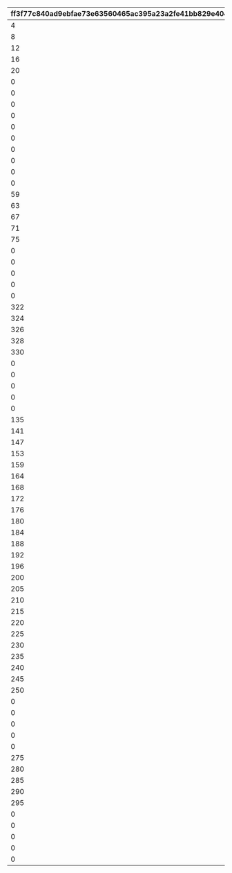 |ff3f77c840ad9ebfae73e63560465ac395a23a2fe41bb829e404d9991df9af9f|9a7c4a139f220aa9018bde5159a5c612e21718254314f87297ff326b293404e3|84958361aed932f86e3ed12ddf9f2d8cc0b2e737061c2d75379049845d38c57e|e09e40d90d793ae5781a19532d6e00d6f4a3c9285ef43bbc2c596cca6596618a|a619c240fb03fe6118ec2278bdbc327a0ae350f7c10a3c86bc7778f72a0c79c3|d45d30c4d242aa3bc1c6583bf3d098254f600546eacd6781be737350fe0cc8e0|40ecafaa6324c477e012647340e2cb02f566119289bef68afe02e426febc00a5|d1bf82ae19ed917e742517c9c4a8748bf7004110a896a66d9d7bac44d0dfa024|acc3775152df8724902a4c1e14ad9e4c8132454896912627f79155f392761d05|
| --- | --- | --- | --- | --- | --- | --- | --- | --- |
|4|101|2|0|1|3|0|0|0|
|8|102|6|0|5|7|0|0|0|
|12|103|10|0|9|11|0|0|0|
|16|104|14|0|13|15|0|0|0|
|20|105|18|0|17|19|0|0|0|
|0|106|22|0|21|23|0|0|0|
|0|107|25|0|24|26|0|0|0|
|0|108|28|0|27|29|0|0|0|
|0|109|31|0|30|32|0|0|0|
|0|110|34|0|33|35|0|0|0|
|0|111|37|0|36|38|0|0|39|
|0|112|41|0|40|42|0|0|43|
|0|113|45|0|44|46|0|0|47|
|0|114|49|0|48|50|0|0|51|
|0|115|53|0|52|54|0|0|55|
|59|201|57|0|56|58|0|0|0|
|63|202|61|0|60|62|0|0|0|
|67|203|65|0|64|66|0|0|0|
|71|204|69|0|68|70|0|0|0|
|75|205|73|0|72|74|0|0|0|
|0|206|77|0|76|78|0|0|79|
|0|207|81|0|80|82|0|0|83|
|0|208|85|0|84|86|0|0|87|
|0|209|89|0|88|90|0|0|91|
|0|210|93|0|92|94|0|0|95|
|322|211|97|0|96|98|0|0|321|
|324|212|100|0|99|101|0|0|323|
|326|213|103|0|102|104|0|0|325|
|328|214|106|0|105|107|0|0|327|
|330|215|109|0|108|110|0|0|329|
|0|301|112|0|111|113|0|0|114|
|0|302|116|0|115|117|0|0|118|
|0|303|120|0|119|121|0|0|122|
|0|304|124|0|123|125|0|0|126|
|0|305|128|0|127|129|0|0|130|
|135|306|132|136|131|134|133|0|0|
|141|307|138|142|137|140|139|0|0|
|147|308|144|148|143|146|145|0|0|
|153|309|150|154|149|152|151|0|0|
|159|310|156|160|155|158|157|0|0|
|164|311|162|0|161|163|0|0|0|
|168|312|166|0|165|167|0|0|0|
|172|313|170|0|169|171|0|0|0|
|176|314|174|0|173|175|0|0|0|
|180|315|178|0|177|179|0|0|0|
|184|401|182|0|181|183|0|0|0|
|188|402|186|0|185|187|0|0|0|
|192|403|190|0|189|191|0|0|0|
|196|404|194|0|193|195|0|0|0|
|200|405|198|0|197|199|0|0|0|
|205|406|202|0|201|204|203|0|0|
|210|407|207|0|206|209|208|0|0|
|215|408|212|0|211|214|213|0|0|
|220|409|217|0|216|219|218|0|0|
|225|410|222|0|221|224|223|0|0|
|230|411|227|0|226|228|0|0|229|
|235|412|232|0|231|233|0|0|234|
|240|413|237|0|236|238|0|0|239|
|245|414|242|0|241|243|0|0|244|
|250|415|247|0|246|248|0|0|249|
|0|501|252|0|251|253|0|0|254|
|0|502|256|0|255|257|0|0|258|
|0|503|260|0|259|261|0|0|262|
|0|504|264|0|263|265|0|0|266|
|0|505|268|0|267|269|0|0|270|
|275|506|272|0|271|273|0|0|274|
|280|507|277|0|276|278|0|0|279|
|285|508|282|0|281|283|0|0|284|
|290|509|287|0|286|288|0|0|289|
|295|510|292|0|291|293|0|0|294|
|0|511|297|0|296|298|0|300|299|
|0|512|302|0|301|303|0|305|304|
|0|513|307|0|306|308|0|310|309|
|0|514|312|0|311|313|0|315|314|
|0|515|317|0|316|318|0|320|319|